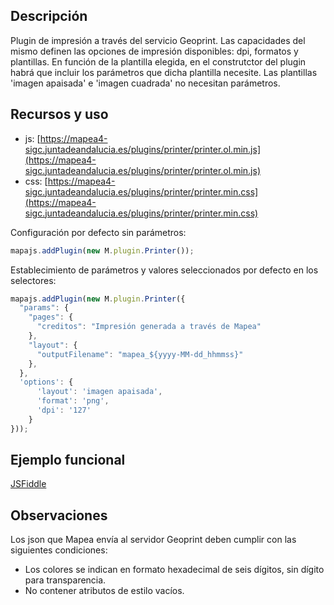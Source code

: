 ## Descripción

Plugin de impresión a través del servicio Geoprint. Las capacidades del mismo definen las opciones de impresión disponibles: dpi,
formatos y plantillas. En función de la plantilla elegida, en el construtctor del plugin habrá que incluir los parámetros que dicha 
plantilla necesite. Las plantillas 'imagen apaisada' e 'imagen cuadrada' no necesitan parámetros.

## Recursos y uso

- js: [https://mapea4-sigc.juntadeandalucia.es/plugins/printer/printer.ol.min.js](https://mapea4-sigc.juntadeandalucia.es/plugins/printer/printer.ol.min.js)
- css: [https://mapea4-sigc.juntadeandalucia.es/plugins/printer/printer.min.css](https://mapea4-sigc.juntadeandalucia.es/plugins/printer/printer.min.css)

Configuración por defecto sin parámetros:
```javascript
mapajs.addPlugin(new M.plugin.Printer());
```
Establecimiento de parámetros y valores seleccionados por defecto en los selectores:
```javascript
mapajs.addPlugin(new M.plugin.Printer({
  "params": {
    "pages": {
      "creditos": "Impresión generada a través de Mapea"
    },
    "layout": {
      "outputFilename": "mapea_${yyyy-MM-dd_hhmmss}"
    },
  },
  'options': {
      'layout': 'imagen apaisada',
      'format': 'png',
      'dpi': '127'
    } 
}));
```

## Ejemplo funcional

[JSFiddle](http://jsfiddle.net/sigcJunta/b6d4hd53/)  

## Observaciones  
Los json que Mapea envía al servidor Geoprint deben cumplir con las siguientes condiciones:  
* Los colores se indican en formato hexadecimal de seis dígitos, sin dígito para transparencia.
* No contener atributos de estilo vacíos.
